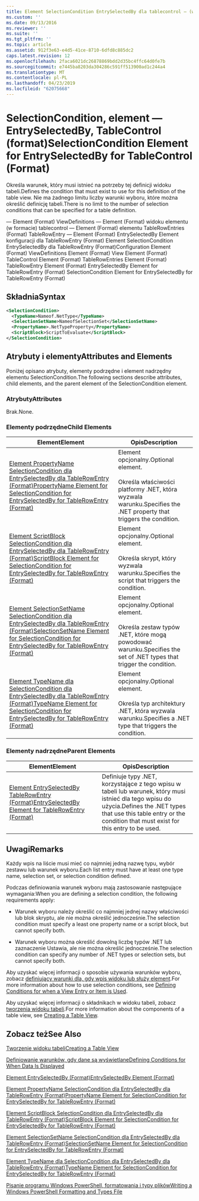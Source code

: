 ```yaml
---
title: Element SelectionCondition EntrySelectedBy dla tablecontrol — (w formacie) | Dokumentacja firmy Microsoft
ms.custom: ''
ms.date: 09/13/2016
ms.reviewer: ''
ms.suite: ''
ms.tgt_pltfrm: ''
ms.topic: article
ms.assetid: 912f3e63-e4d5-41ce-8710-6dfd8c885dc2
caps.latest.revision: 12
ms.openlocfilehash: 2faca6021dc26878869bdd2d35bc4ffc64d0fe7b
ms.sourcegitcommit: e7445ba8203da304286c591ff513900ad1c244a4
ms.translationtype: MT
ms.contentlocale: pl-PL
ms.lasthandoff: 04/23/2019
ms.locfileid: "62075668"
---
```

# <a name="selectioncondition-element-for-entryselectedby-for-tablecontrol-format"></a><span data-ttu-id="b4809-102">SelectionCondition, element — EntrySelectedBy, TableControl (format)</span><span class="sxs-lookup"><span data-stu-id="b4809-102">SelectionCondition Element for EntrySelectedBy for TableControl (Format)</span></span>

<span data-ttu-id="b4809-103">Określa warunek, który musi istnieć na potrzeby tej definicji widoku tabeli.</span><span class="sxs-lookup"><span data-stu-id="b4809-103">Defines the condition that must exist to use for this definition of the table view.</span></span> <span data-ttu-id="b4809-104">Nie ma żadnego limitu liczby warunki wyboru, które można określić definicję tabeli.</span><span class="sxs-lookup"><span data-stu-id="b4809-104">There is no limit to the number of selection conditions that can be specified for a table definition.</span></span>

<span data-ttu-id="b4809-105">— Element (Format) ViewDefinitions — Element (Format) widoku elementu (w formacie) tablecontrol — Element (Format) elementu TableRowEntries (Format) TableRowEntry — Element (Format) EntrySelectedBy Element konfiguracji dla TableRowEntry (Format) Element SelectionCondition EntrySelectedBy dla TableRowEntry (Format)</span><span class="sxs-lookup"><span data-stu-id="b4809-105">Configuration Element (Format) ViewDefinitions Element (Format) View Element (Format) TableControl Element (Format) TableRowEntries Element (Format) TableRowEntry Element (Format) EntrySelectedBy Element for TableRowEntry (Format) SelectionCondition Element for EntrySelectedBy for TableRowEntry (Format)</span></span>

## <a name="syntax"></a><span data-ttu-id="b4809-106">Składnia</span><span class="sxs-lookup"><span data-stu-id="b4809-106">Syntax</span></span>

```xml
<SelectionCondition>
  <TypeName>Nameof.NetType</TypeName>
  <SelectionSetName>NameofSelectionSet</SelectionSetName>
  <PropertyName>.NetTypeProperty</PropertyName>
  <ScriptBlock>ScriptToEvaluate</ScriptBlock>
</SelectionCondition>
```

## <a name="attributes-and-elements"></a><span data-ttu-id="b4809-107">Atrybuty i elementy</span><span class="sxs-lookup"><span data-stu-id="b4809-107">Attributes and Elements</span></span>

<span data-ttu-id="b4809-108">Poniżej opisano atrybuty, elementy podrzędne i element nadrzędny elementu SelectionCondition.</span><span class="sxs-lookup"><span data-stu-id="b4809-108">The following sections describe attributes, child elements, and the parent element of the SelectionCondition element.</span></span>

### <a name="attributes"></a><span data-ttu-id="b4809-109">Atrybuty</span><span class="sxs-lookup"><span data-stu-id="b4809-109">Attributes</span></span>

<span data-ttu-id="b4809-110">Brak.</span><span class="sxs-lookup"><span data-stu-id="b4809-110">None.</span></span>

### <a name="child-elements"></a><span data-ttu-id="b4809-111">Elementy podrzędne</span><span class="sxs-lookup"><span data-stu-id="b4809-111">Child Elements</span></span>

|<span data-ttu-id="b4809-112">Element</span><span class="sxs-lookup"><span data-stu-id="b4809-112">Element</span></span>|<span data-ttu-id="b4809-113">Opis</span><span class="sxs-lookup"><span data-stu-id="b4809-113">Description</span></span>|
|-------------|-----------------|
|[<span data-ttu-id="b4809-114">Element PropertyName SelectionCondition dla EntrySelectedBy dla TableRowEntry (Format)</span><span class="sxs-lookup"><span data-stu-id="b4809-114">PropertyName Element for SelectionCondition for EntrySelectedBy for TableRowEntry (Format)</span></span>](./propertyname-element-for-selectioncondition-for-entryselectedby-for-tablerowentry-format.md)|<span data-ttu-id="b4809-115">Element opcjonalny.</span><span class="sxs-lookup"><span data-stu-id="b4809-115">Optional element.</span></span><br /><br /> <span data-ttu-id="b4809-116">Określa właściwości platformy .NET, która wyzwala warunku.</span><span class="sxs-lookup"><span data-stu-id="b4809-116">Specifies the .NET property that triggers the condition.</span></span>|
|[<span data-ttu-id="b4809-117">Element ScriptBlock SelectionCondition dla EntrySelectedBy dla TableRowEntry (Format)</span><span class="sxs-lookup"><span data-stu-id="b4809-117">ScriptBlock Element for SelectionCondition for EntrySelectedBy for TableRowEntry (Format)</span></span>](./scriptblock-element-for-selectioncondition-for-entryselectedby-for-tablecontrol-format.md)|<span data-ttu-id="b4809-118">Element opcjonalny.</span><span class="sxs-lookup"><span data-stu-id="b4809-118">Optional element.</span></span><br /><br /> <span data-ttu-id="b4809-119">Określa skrypt, który wyzwala warunku.</span><span class="sxs-lookup"><span data-stu-id="b4809-119">Specifies the script that triggers the condition.</span></span>|
|[<span data-ttu-id="b4809-120">Element SelectionSetName SelectionCondition dla EntrySelectedBy dla TableRowEntry (Format)</span><span class="sxs-lookup"><span data-stu-id="b4809-120">SelectionSetName Element for SelectionCondition for EntrySelectedBy for TableRowEntry (Format)</span></span>](./selectionsetname-element-for-selectioncondition-for-entryselectedby-for-tablecontrol-format.md)|<span data-ttu-id="b4809-121">Element opcjonalny.</span><span class="sxs-lookup"><span data-stu-id="b4809-121">Optional element.</span></span><br /><br /> <span data-ttu-id="b4809-122">Określa zestaw typów .NET, które mogą powodować warunku.</span><span class="sxs-lookup"><span data-stu-id="b4809-122">Specifies the set of .NET types that trigger the condition.</span></span>|
|[<span data-ttu-id="b4809-123">Element TypeName dla SelectionCondition dla EntrySelectedBy dla TableRowEntry (Format)</span><span class="sxs-lookup"><span data-stu-id="b4809-123">TypeName Element for SelectionCondition for EntrySelectedBy for TableRowEntry (Format)</span></span>](./typename-element-for-selectioncondition-for-entryselectedby-for-tablecontrol-format.md)|<span data-ttu-id="b4809-124">Element opcjonalny.</span><span class="sxs-lookup"><span data-stu-id="b4809-124">Optional element.</span></span><br /><br /> <span data-ttu-id="b4809-125">Określa typ architektury .NET, która wyzwala warunku.</span><span class="sxs-lookup"><span data-stu-id="b4809-125">Specifies a .NET type that triggers the condition.</span></span>|

### <a name="parent-elements"></a><span data-ttu-id="b4809-126">Elementy nadrzędne</span><span class="sxs-lookup"><span data-stu-id="b4809-126">Parent Elements</span></span>

|<span data-ttu-id="b4809-127">Element</span><span class="sxs-lookup"><span data-stu-id="b4809-127">Element</span></span>|<span data-ttu-id="b4809-128">Opis</span><span class="sxs-lookup"><span data-stu-id="b4809-128">Description</span></span>|
|-------------|-----------------|
|[<span data-ttu-id="b4809-129">Element EntrySelectedBy TableRowEntry (Format)</span><span class="sxs-lookup"><span data-stu-id="b4809-129">EntrySelectedBy Element for TableRowEntry (Format)</span></span>](./entryselectedby-element-for-tablerowentry-for-tablecontrol-format.md)|<span data-ttu-id="b4809-130">Definiuje typy .NET, korzystające z tego wpisu w tabeli lub warunek, który musi istnieć dla tego wpisu do użycia.</span><span class="sxs-lookup"><span data-stu-id="b4809-130">Defines the .NET types that use this table entry or the condition that must exist for this entry to be used.</span></span>|

## <a name="remarks"></a><span data-ttu-id="b4809-131">Uwagi</span><span class="sxs-lookup"><span data-stu-id="b4809-131">Remarks</span></span>

<span data-ttu-id="b4809-132">Każdy wpis na liście musi mieć co najmniej jedną nazwę typu, wybór zestawu lub warunek wyboru.</span><span class="sxs-lookup"><span data-stu-id="b4809-132">Each list entry must have at least one type name, selection set, or selection condition defined.</span></span>

<span data-ttu-id="b4809-133">Podczas definiowania warunek wyboru mają zastosowanie następujące wymagania:</span><span class="sxs-lookup"><span data-stu-id="b4809-133">When you are defining a selection condition, the following requirements apply:</span></span>

- <span data-ttu-id="b4809-134">Warunek wyboru należy określić co najmniej jednej nazwy właściwości lub blok skryptu, ale nie można określić jednocześnie.</span><span class="sxs-lookup"><span data-stu-id="b4809-134">The selection condition must specify a least one property name or a script block, but cannot specify both.</span></span>

- <span data-ttu-id="b4809-135">Warunek wyboru można określić dowolną liczbę typów .NET lub zaznaczenie Ustawia, ale nie można określić jednocześnie.</span><span class="sxs-lookup"><span data-stu-id="b4809-135">The selection condition can specify any number of .NET types or selection sets, but cannot specify both.</span></span>

<span data-ttu-id="b4809-136">Aby uzyskać więcej informacji o sposobie używania warunków wyboru, zobacz [definiujący warunki dla, gdy wpis widoku lub służy element](./defining-conditions-for-displaying-data.md).</span><span class="sxs-lookup"><span data-stu-id="b4809-136">For more information about how to use selection conditions, see [Defining Conditions for when a View Entry or Item is Used](./defining-conditions-for-displaying-data.md).</span></span>

<span data-ttu-id="b4809-137">Aby uzyskać więcej informacji o składnikach w widoku tabeli, zobacz [tworzenia widoku tabeli](./creating-a-table-view.md).</span><span class="sxs-lookup"><span data-stu-id="b4809-137">For more information about the components of a table view, see [Creating a Table View](./creating-a-table-view.md).</span></span>

## <a name="see-also"></a><span data-ttu-id="b4809-138">Zobacz też</span><span class="sxs-lookup"><span data-stu-id="b4809-138">See Also</span></span>

[<span data-ttu-id="b4809-139">Tworzenie widoku tabeli</span><span class="sxs-lookup"><span data-stu-id="b4809-139">Creating a Table View</span></span>](./creating-a-table-view.md)

[<span data-ttu-id="b4809-140">Definiowanie warunków, gdy dane są wyświetlane</span><span class="sxs-lookup"><span data-stu-id="b4809-140">Defining Conditions for When Data Is Displayed</span></span>](./defining-conditions-for-displaying-data.md)

[<span data-ttu-id="b4809-141">Element EntrySelectedBy (Format)</span><span class="sxs-lookup"><span data-stu-id="b4809-141">EntrySelectedBy Element (Format)</span></span>](./entryselectedby-element-for-tablerowentry-for-tablecontrol-format.md)

[<span data-ttu-id="b4809-142">Element PropertyName SelectionCondition dla EntrySelectedBy dla TableRowEntry (Format)</span><span class="sxs-lookup"><span data-stu-id="b4809-142">PropertyName Element for SelectionCondition for EntrySelectedBy for TableRowEntry (Format)</span></span>](./propertyname-element-for-selectioncondition-for-entryselectedby-for-tablerowentry-format.md)

[<span data-ttu-id="b4809-143">Element ScriptBlock SelectionCondition dla EntrySelectedBy dla TableRowEntry (Format)</span><span class="sxs-lookup"><span data-stu-id="b4809-143">ScriptBlock Element for SelectionCondition for EntrySelectedBy for TableRowEntry (Format)</span></span>](./scriptblock-element-for-selectioncondition-for-entryselectedby-for-tablecontrol-format.md)

[<span data-ttu-id="b4809-144">Element SelectionSetName SelectionCondition dla EntrySelectedBy dla TableRowEntry (Format)</span><span class="sxs-lookup"><span data-stu-id="b4809-144">SelectionSetName Element for SelectionCondition for EntrySelectedBy for TableRowEntry (Format)</span></span>](./selectionsetname-element-for-selectioncondition-for-entryselectedby-for-tablecontrol-format.md)

[<span data-ttu-id="b4809-145">Element TypeName dla SelectionCondition dla EntrySelectedBy dla TableRowEntry (Format)</span><span class="sxs-lookup"><span data-stu-id="b4809-145">TypeName Element for SelectionCondition for EntrySelectedBy for TableRowEntry (Format)</span></span>](./typename-element-for-selectioncondition-for-entryselectedby-for-tablecontrol-format.md)

[<span data-ttu-id="b4809-146">Pisanie programu Windows PowerShell, formatowania i typy plików</span><span class="sxs-lookup"><span data-stu-id="b4809-146">Writing a Windows PowerShell Formatting and Types File</span></span>](./writing-a-powershell-formatting-file.md)
